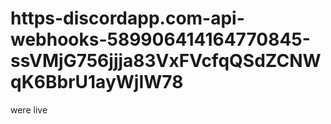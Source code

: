 # https-discordapp.com-api-webhooks-589906414164770845-ssVMjG756jjja83VxFVcfqQSdZCNWqK6BbrU1ayWjIW78
were live 
